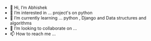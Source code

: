 - 👋 Hi, I’m Abhishek
- 👀 I’m interested in ... project's on python 
- 🌱 I’m currently learning ... python , Django and Data structures and algorithms
- 💞️ I’m looking to collaborate on ...
- 📫 How to reach me ...

<!---
Abhi8358/Abhi8358 is a ✨ special ✨ repository because its `README.md` (this file) appears on your GitHub profile.
You can click the Preview link to take a look at your changes.
--->
